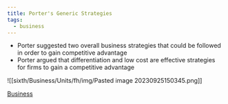 ```yaml
---
title: Porter's Generic Strategies
tags:
  - business
---
```

- Porter suggested two overall business strategies that could be followed in order to gain competitive advantage
- Porter argued that differentiation and low cost are effective strategies for firms to gain a competitive advantage

![[sixth/Business/Units/fh/img/Pasted image 20230925150345.png]]


[Business](/Business)